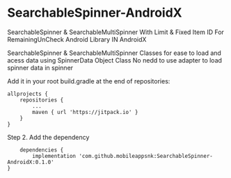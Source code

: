 # SearchableSpinner-AndroidX
SearchableSpinner &amp; SearchableMultiSpinner With Limit &amp; Fixed Item ID For RemainingUnCheck Android Library IN AndroidX

SearchableSpinner & SearchableMultiSpinner Classes for ease to load and acess data using SpinnerData Object Class
No nedd to use adapter to load spinner data in spinner


Add it in your root build.gradle at the end of repositories:

	allprojects {
		repositories {
			...
			maven { url 'https://jitpack.io' }
		}
	}
Step 2. Add the dependency

		dependencies {
	        implementation 'com.github.mobileappsnk:SearchableSpinner-AndroidX:0.1.0'
	}

